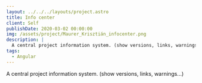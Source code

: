 ```yaml
---
layout: ../../../layouts/project.astro
title: Info center
client: Self
publishDate: 2020-03-02 00:00:00
img: /assets/project/Maurer_Krisztián_infocenter.png
description: |
  A central project information system. (show versions, links, warnings...)
tags:
  - Angular
---
```


A central project information system. (show versions, links, warnings...)